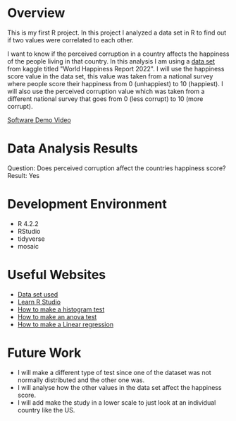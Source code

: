 # Overview

This is my first R project. In this project I analyzed a data set in R to find out if two values were correlated to each other. 

I want to know if the perceived corruption in a country affects the happiness of the people living in that country.
In this analysis I am using a [data set](https://www.kaggle.com/datasets/whenamancodes/world-happiness-report) from kaggle  titled "World Happiness Report 2022". I will use the happiness score value in the data set, this value was taken from a national survey where people score their happiness from 0 (unhappiest) to 10 (happiest). I will also use the perceived corruption value which was taken from a different national survey that goes from 0 (less corrupt) to 10 (more corrupt).


[Software Demo Video](https://www.youtube.com/watch?v=wErC8DbdUew)

# Data Analysis Results

Question:
Does perceived corruption affect the countries happiness score? 
Result: Yes

# Development Environment

* R 4.2.2
* RStudio
* tidyverse
* mosaic


# Useful Websites

* [Data set used](https://www.kaggle.com/datasets/whenamancodes/world-happiness-report)
* [Learn R Studio](https://education.rstudio.com/learn/beginner/)
* [How to make a histogram test](https://www.datamentor.io/r-programming/histogram/)
* [How to make an anova test](https://www.scribbr.com/statistics/anova-in-r/)
* [How to make a Linear regression](https://www.datacamp.com/tutorial/linear-regression-R)


# Future Work

* I will make a different type of test since one of the dataset was not normally distributed and the other one was.
* I will analyse how the other values in the data set affect the happiness score.
* I will add make the study in a lower scale to just look at an individual country like the US.
